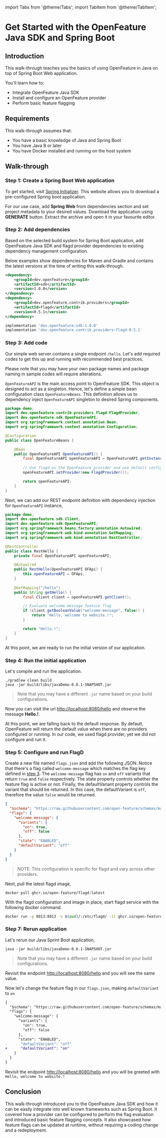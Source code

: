 import Tabs from '@theme/Tabs';
import TabItem from '@theme/TabItem';

# Get Started with the OpenFeature Java SDK and Spring Boot

## Introduction

This walk-through teaches you the basics of using OpenFeature in Java on top of Spring Boot Web application.

You'll learn how to:

- Integrate OpenFeature Java SDK
- Install and configure an OpenFeature provider
- Perform basic feature flagging

## Requirements

This walk-through assumes that:

- You have a basic knowledge of Java and Spring Boot
- You have Java 8 or later
- You have Docker installed and running on the host system

## Walk-through

### Step 1: Create a Spring Boot Web application

To get started, visit [Spring Initializer](https://start.spring.io/). This website allows you to download a pre-configured
Spring boot application. 

For our use case, add **Spring Web** from dependencies section and set project metadata to your desired values.
Download the application using **GENERATE** button. Extract the archive and open it in your favourite editor.

### Step 2: Add dependencies

Based on the selected build system for Spring Boot application, add OpenFeature Java SDK and flagd provider dependencies
to existing dependency management configuration. 

Below examples show dependencies for Maven and Gradle and contains the latest 
versions at the time of writing this walk-through.

<Tabs groupId="dependency">
<TabItem value="maven" label="Apache Maven">

```xml
<dependency>
    <groupId>dev.openfeature</groupId>
    <artifactId>sdk</artifactId>
    <version>1.0.0</version>
</dependency>
<dependency>
    <groupId>dev.openfeature.contrib.providers</groupId>
    <artifactId>flagd</artifactId>
    <version>0.5.1</version>
</dependency>
```

</TabItem>
<TabItem value="groovy" label="Gradle Groovy DSL">

```groovy
implementation 'dev.openfeature:sdk:1.0.0'
implementation 'dev.openfeature.contrib.providers:flagd:0.5.1'
```
</TabItem>
</Tabs>

### Step 3: Add code

Our simple web server contains a single endpoint `/hello`. Let's add required codes to get this up and running with
recommended best practices. 

Please note that you may have your own package names and package naming in sample codes will require alterations.

`OpenFeatureAPI` is the main access point to OpenFeature SDK. This object is designed to act as a singleton. Hence, let's 
define a simple bean configuration class `OpenFeatureBeans`. This definition allows us to dependency inject `OpenFeatureAPI` 
singleton to desired Spring components.

```java
package demo;
import dev.openfeature.contrib.providers.flagd.FlagdProvider;
import dev.openfeature.sdk.OpenFeatureAPI;
import org.springframework.context.annotation.Bean;
import org.springframework.context.annotation.Configuration;

@Configuration
public class OpenFeatureBeans {

    @Bean
    public OpenFeatureAPI OpenFeatureAPI() {
        final OpenFeatureAPI openFeatureAPI = OpenFeatureAPI.getInstance();
        
        // Use flagd as the OpenFeature provider and use default configurations
        openFeatureAPI.setProvider(new FlagdProvider());

        return openFeatureAPI;
    }
}
```

Next, we can add our REST endpoint definition with dependency injection for `OpenFeatureAPI` instance,

```java
package demo;
import dev.openfeature.sdk.Client;
import dev.openfeature.sdk.OpenFeatureAPI;
import org.springframework.beans.factory.annotation.Autowired;
import org.springframework.web.bind.annotation.GetMapping;
import org.springframework.web.bind.annotation.RestController;

@RestController
public class RestHello {
    private final OpenFeatureAPI openFeatureAPI;

    @Autowired
    public RestHello(OpenFeatureAPI OFApi) {
        this.openFeatureAPI = OFApi;
    }
    
    @GetMapping("/hello")
    public String getHello() {
        final Client client = openFeatureAPI.getClient();

        // Evaluate welcome-message feature flag
        if (client.getBooleanValue("welcome-message", false)) {
            return "Hello, welcome to website.!";
        }

        return "Hello.!";
    }
}
```

At this point, we are ready to run the initial version of our application.

### Step 4: Run the initial application

Let's compile and run the application.

```shell
./gradlew clean build
java -jar build/libs/javaDemo-0.0.1-SNAPSHOT.jar
```

> Note that you may have a different `.jar` name based on your build configurations.

Now you can visit the url [http://localhost:8080/hello](http://localhost:8080/hello) and observe the message **Hello.!**.

At this point, we are falling back to the default response. By default, OpenFeature will return the default value when
there are no providers configured or running. In our code, we used flagd provider, yet we did not configure and run it. 

### Step 5: Configure and run FlagD

Create a new file named `flags.json` and add the following JSON. Notice that there's a flag called `welcome-message` which matches the flag
key defined in [step 3](#step-3-add-code). The `welcome-message` flag has `on` and `off` variants that return `true` and `false` respectively.
The state property controls whether the feature flag is active or not. Finally, the defaultVariant property controls the variant that should be returned. 
In this case, the defaultVariant is `off`, therefore the value `false` would be returned.

```json
{
  "$schema": "https://raw.githubusercontent.com/open-feature/schemas/main/json/flagd-definitions.json",
  "flags": {
    "welcome-message": {
      "variants": {
        "on": true,
        "off": false
      },
      "state": "ENABLED",
      "defaultVariant": "off"
    }
  }
}
```

> NOTE: This configuration is specific for flagd and vary across other providers.

Next, pull the latest flagd image,

```shell
docker pull ghcr.io/open-feature/flagd:latest
```

With the flagd configuration and image in place, start flagd service with the following docker command.

```sh
docker run -p 8013:8013 -v $(pwd)/:/etc/flagd/ -it ghcr.io/open-feature/flagd:latest start --uri /etc/flagd/flags.json
```

### Step 7: Rerun application

Let's rerun our Java Sprint Boot application,

```shell
java -jar build/libs/javaDemo-0.0.1-SNAPSHOT.jar
```

> Note that you may have a different `.jar` name based on your build configurations.

Revisit the endpoint [http://localhost:8080/hello](http://localhost:8080/hello) and you will see the same value.

Now let's change the feature flag in our `flags.json`, making `defaultVariant` to `on`

```diff
{
  "$schema": "https://raw.githubusercontent.com/open-feature/schemas/main/json/flagd-definitions.json",
  "flags": {
    "welcome-message": {
      "variants": {
        "on": true,
        "off": false
      },
      "state": "ENABLED",
-      "defaultVariant": "off"
+      "defaultVariant": "on"
    }
  }
}
```

Revisit the endpoint [http://localhost:8080/hello](http://localhost:8080/hello) and you will be greeted with `Hello, welcome to website.!`

## Conclusion

This walk-through introduced you to the OpenFeature Java SDK and how it can be easily integrate into well known frameworks
such as Spring Boot. It covered how a provider can be configured to perform the flag evaluation and introduced basic feature 
flagging concepts. It also showcased how feature flags can be updated at runtime, without requiring a coding change and a redeployment.

